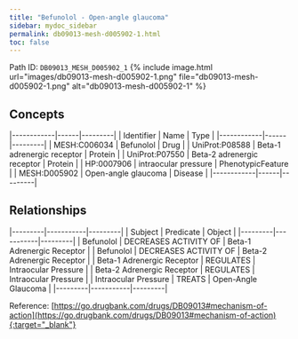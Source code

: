 ```yaml
---
title: "Befunolol - Open-angle glaucoma"
sidebar: mydoc_sidebar
permalink: db09013-mesh-d005902-1.html
toc: false 
---
```



Path ID: `DB09013_MESH_D005902_1`
{% include image.html url="images/db09013-mesh-d005902-1.png" file="db09013-mesh-d005902-1.png" alt="db09013-mesh-d005902-1" %}

## Concepts

|------------|------|---------|
| Identifier | Name | Type    |
|------------|------|---------|
| MESH:C006034 | Befunolol | Drug |
| UniProt:P08588 | Beta-1 adrenergic receptor | Protein |
| UniProt:P07550 | Beta-2 adrenergic receptor | Protein |
| HP:0007906 | intraocular pressure | PhenotypicFeature |
| MESH:D005902 | Open-angle glaucoma | Disease |
|------------|------|---------|

## Relationships

|---------|-----------|---------|
| Subject | Predicate | Object  |
|---------|-----------|---------|
| Befunolol | DECREASES ACTIVITY OF | Beta-1 Adrenergic Receptor |
| Befunolol | DECREASES ACTIVITY OF | Beta-2 Adrenergic Receptor |
| Beta-1 Adrenergic Receptor | REGULATES | Intraocular Pressure |
| Beta-2 Adrenergic Receptor | REGULATES | Intraocular Pressure |
| Intraocular Pressure | TREATS | Open-Angle Glaucoma |
|---------|-----------|---------|

Reference: [https://go.drugbank.com/drugs/DB09013#mechanism-of-action](https://go.drugbank.com/drugs/DB09013#mechanism-of-action){:target="_blank"}